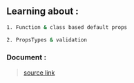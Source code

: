 ## Learning about :

```sh
1. Function & class based default props

2. PropsTypes & validation
```
### Document : 

> [source link ](https://reactjs.org/docs/typechecking-with-proptypes.html#proptypes)
